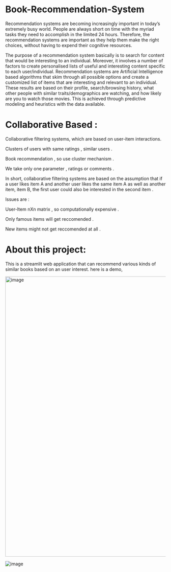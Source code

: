 # Book-Recommendation-System

Recommendation systems are becoming increasingly important in today’s extremely busy world. People are always short on time with the myriad tasks they need to accomplish in the limited 24 hours. Therefore, the recommendation systems are important as they help them make the right choices, without having to expend their cognitive resources.

The purpose of a recommendation system basically is to search for content that would be interesting to an individual. Moreover, it involves a number of factors to create personalised lists of useful and interesting content specific to each user/individual. Recommendation systems are Artificial Intelligence based algorithms that skim through all possible options and create a customized list of items that are interesting and relevant to an individual. These results are based on their profile, search/browsing history, what other people with similar traits/demographics are watching, and how likely are you to watch those movies. This is achieved through predictive modeling and heuristics with the data available.

# Collaborative Based :

Collaborative filtering systems, which are based on user-item interactions.

Clusters of users with same ratings , similar users .

Book recommendation , so use cluster mechanism .

We take only one parameter , ratings or comments .

In short, collaborative filtering systems are based on the assumption that if a user likes item A and another user likes the same item A as well as another item, item B, the first user could also be interested in the second item .

Issues are :

User-Item nXn matrix , so computationally expensive .

Only famous items will get reccomended .

New items might not get reccomended at all .

# About this project:

This is a streamlit web application that can recommend various kinds of similar books based on an user interest. here is a demo,

<img width="877" alt="image" src="https://github.com/ishpreetkaurr/Book-Recommendation-System/assets/122783372/1da68793-dd57-4083-ab1f-434402058a97">


![image](https://github.com/ishpreetkaurr/Book-Recommendation-System/assets/122783372/610d3518-e2a4-4261-b2db-d63b6fc4efd4)

